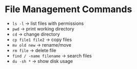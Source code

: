 # File Management Commands

- `ls -l` → list files with permissions
- `pwd` → print working directory
- `cd` → change directory
- `cp file1 file2` → copy files
- `mv old new` → rename/move
- `rm file` → delete file
- `find / -name filename` → search files
- `du -sh *` → show disk usage
